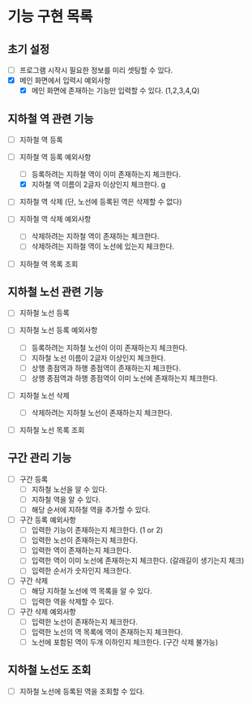 # 기능 구현 목록

## 초기 설정
- [ ] 프로그램 시작시 필요한 정보를 미리 셋팅할 수 있다.
- [x] 메인 화면에서 입력시 예외사항 
  - [x] 메인 화면에 존재하는 기능만 입력할 수 있다. (1,2,3,4,Q) 

## 지하철 역 관련 기능
- [ ] 지하철 역 등록

- [ ] 지하철 역 등록 예외사항
    - [ ] 등록하려는 지하철 역이 이미 존재하는지 체크한다.
    - [x] 지하철 역 이름이 2글자 이상인지 체크한다.
g
- [ ] 지하철 역 삭제 (단, 노선에 등록된 역은 삭제할 수 없다)

- [ ] 지하철 역 삭제 예외사항
    - [ ] 삭제하려는 지하철 역이 존재하는 체크한다.
    - [ ] 삭제하려는 지하철 역이 노선에 있는지 체크한다.

- [ ] 지하철 역 목록 조회

## 지하철 노선 관련 기능
- [ ] 지하철 노선 등록

- [ ] 지하철 노선 등록 예외사항
    - [ ] 등록하려는 지하철 노선이 이미 존재하는지 체크한다.
    - [ ] 지하철 노선 이름이 2글자 이상인지 체크한다.
    - [ ] 상행 종점역과 하행 종점역이 존재하는지 체크한다.
    - [ ] 상행 종점역과 하행 종점역이 이미 노선에 존재하는지 체크한다.

- [ ] 지하철 노선 삭제
    - [ ] 삭제하려는 지하철 노선이 존재하는지 체크한다.

- [ ] 지하철 노선 목록 조회

## 구간 관리 기능
- [ ] 구간 등록
    - [ ] 지하철 노선을 알 수 있다.
    - [ ] 지하철 역을 알 수 있다.
    - [ ] 해당 순서에 지하철 역을 추가할 수 있다.

- [ ] 구간 등록 예외사항
    - [ ] 입력한 기능이 존재하는지 체크한다. (1 or 2)
    - [ ] 입력한 노선이 존재하는지 체크한다.
    - [ ] 입력한 역이 존재하는지 체크한다.
    - [ ] 입력한 역이 이미 노선에 존재하는지 체크한다. (갈래길이 생기는지 체크)
    - [ ] 입력한 순서가 숫자인지 체크한다.

- [ ] 구간 삭제
    - [ ] 해당 지하철 노선에 역 목록을 알 수 있다.
    - [ ] 입력한 역을 삭제할 수 있다.

- [ ] 구간 삭제 예외사항
    - [ ] 입력한 노선이 존재하는지 체크한다.
    - [ ] 입력한 노선의 역 목록에 역이 존재하는지 체크한다.
    - [ ] 노선에 포함된 역이 두개 이하인지 체크한다. (구간 삭제 불가능)

## 지하철 노선도 조회
- [ ] 지하철 노선에 등록된 역을 조회할 수 있다.